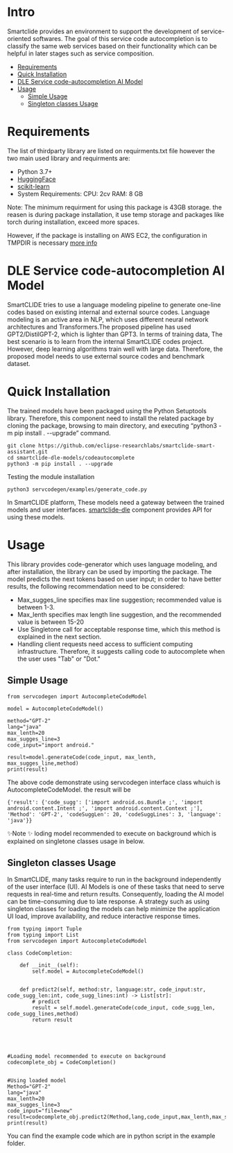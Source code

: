 <!--
   Copyright (C) 2021-2022 AIR Institute
   
   This program and the accompanying materials are made
   available under the terms of the Eclipse Public License 2.0
   which is available at https://www.eclipse.org/legal/epl-2.0/
   
   SPDX-License-Identifier: EPL-2.0
-->
# Intro

Smartclide provides an environment to support the development of service-oriented softwares. The goal of this service code autocompletion is to classify the same web services based on their functionality which can be helpful in later stages such as service composition. 


- [Requirements](#requirements)
- [Quick Installation](#quick-installation)
- [DLE Service code-autocompletion AI Model](#dle-service-code-autocompletion-ai-model)
- [Usage](#usage)
  - [Simple Usage](#simple-usage)
  - [Singleton classes Usage](#singleton-classes-usage)



# Requirements

The list of thirdparty library are listed on requirments.txt file however the two main used library and requirments are:
- Python 3.7+
- [HuggingFace](https://huggingface.co/)
- [scikit-learn](https://scikit-learn.org)
- System Requirements: CPU: 2cv RAM: 8 GB

Note: The minimum requirment for using this package is 43GB storage. the reasen is during package installation, it use temp storage and packages like torch during installation, exceed more spaces.

However, if the package is installing on AWS EC2, the configuration in TMPDIR is necessary [more info](https://stackoverflow.com/questions/55103162/could-not-install-packages-due-to-an-environmenterror-errno-28-no-space-left)

# DLE Service code-autocompletion AI Model
SmartCLIDE tries to use a language modeling pipeline to generate one-line codes based on existing internal and external source codes. Language modeling is an active area in NLP, which uses different neural network architectures and Transformers.The proposed pipeline has used GPT2/DistilGPT-2, which is lighter than GPT3. In terms of training data, The best scenario is to learn from the internal SmartCLIDE codes project. However, deep learning algorithms train well with large data. Therefore, the proposed model needs to use external source codes and benchmark dataset.

# Quick Installation
The trained models have been packaged using the Python Setuptools library. Therefore, this component need to install the related package by cloning the package, browsing to main directory, and executing “python3 -m pip install . --upgrade” command. 
```
git clone https://github.com/eclipse-researchlabs/smartclide-smart-assistant.git
cd smartclide-dle-models/codeautocomplete 
python3 -m pip install . --upgrade
```
Testing the module installation
```
python3 servcodegen/examples/generate_code.py
```


In SmartCLIDE platform, These models need a  gateway between the trained models and user interfaces. [smartclide-dle](https://github.com/eclipse-researchlabs/smartclide-smart-assistant/tree/main/smartclide-dle) component provides API for using these models.

# Usage

This library provides code-generator which uses language modeling, and after installation, the library can be used by importing the package. The model predicts the next tokens based on user input; in order to have better results, the following recommendation need to be considered:


- Max_sugges_line specifies max line suggestion; recommended value is between 1-3.
- Max_lenth specifies max length line suggestion, and the recommended value is between 15-20
- Use Singletone call for acceptable response time, which this method is explained in the next section.
- Handling client requests need access to sufficient computing
infrastructure. Therefore, it suggests calling code to autocomplete when the user uses "Tab" or "Dot." 


## Simple Usage
```
from servcodegen import AutocompleteCodeModel

model = AutocompleteCodeModel()

method="GPT-2"
lang="java"
max_lenth=20
max_sugges_line=3
code_input="import android."
    
result=model.generateCode(code_input, max_lenth, max_sugges_line,method)
print(result) 

```

The above code demonstrate using servcodegen interface class whuich is AutocompleteCodeModel. the result will be
```
{'result': {'code_sugg': ['import android.os.Bundle ;', 'import android.content.Intent ;', 'import android.content.Context ;'], 'Method': 'GPT-2', 'codeSuggLen': 20, 'codeSuggLines': 3, 'language': 'java'}}
```
✨Note ✨
loding model recommended to execute on background which is explained on singletone classes usage in below.

## Singleton classes Usage
In SmartCLIDE, many tasks require to run in the background independently of the user interface (UI). AI Models is one of these tasks that need to serve requests in real-time and return results. Consequently, loading the AI model can be time-consuming due to late response. A strategy such as using singleton classes for loading the models can help minimize the application UI load, improve availability, and reduce interactive response times. 

```
from typing import Tuple 
from typing import List
from servcodegen import AutocompleteCodeModel

class CodeCompletion:
    
    def __init__(self):
        self.model = AutocompleteCodeModel()

    
    def predict2(self, method:str, language:str, code_input:str, code_sugg_len:int, code_sugg_lines:int) -> List[str]:
        # predict
        result = self.model.generateCode(code_input, code_sugg_len, code_sugg_lines,method)
        return result


        


#Loading model recommended to execute on background
codecomplete_obj = CodeCompletion()


#Using loaded model
Method="GPT-2"
lang="java"
max_lenth=20
max_sugges_line=3
code_input="file=new"
result=codecomplete_obj.predict2(Method,lang,code_input,max_lenth,max_sugges_line)
print(result) 
```

You can find the example code which are in python script in the example folder.

